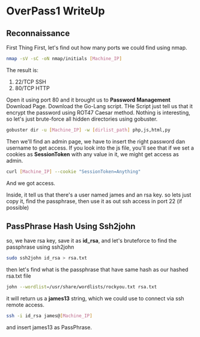 # OverPass1 WriteUp

## Reconnaissance
First Thing First, let's find out how many ports we could find using nmap. 
```sh
nmap -sV -sC -oN nmap/initials [Machine_IP]
```
The result is:

1. 22/TCP SSH
2. 80/TCP HTTP

Open it using port 80 and it brought us to **Password Management** Download Page. Download the Go-Lang script. THe Script just tell us that it encrypt the password using ROT47 Caesar method.
Nothing is interesting, so let's just brute-force all hidden directories using gobuster.
```sh
gobuster dir -u [Machine_IP] -w [dirlist_path] php,js,html,py
``` 
Then we'll find an admin page, we have to insert the right password dan username to get access. If you look into the js file, you'll see that if we set a cookies as **SessionToken** with any value in it, we might get access as admin.
```sh
curl [Machine_IP] --cookie "SessionToken=Anything"
```
And we got access.

Inside, it tell us that there's a user named james and an rsa key. so lets just copy it, find the passphrase, then use it as out ssh access in port 22 (if possible)
## PassPhrase Hash Using Ssh2john
so, we have rsa key, save it as **id_rsa**, and let's bruteforce to find the passphrase using ssh2john
```sh
sudo ssh2john id_rsa > rsa.txt
```
then let's find what is the passphrase that have same hash as our hashed rsa.txt file
```sh
john --wordlist=/usr/share/wordlists/rockyou.txt rsa.txt
```
it will return us a **james13** string, which we could use to connect via ssh remote access.
```sh
ssh -i id_rsa james@[Machine_IP]
```
and insert james13 as PassPhrase.




